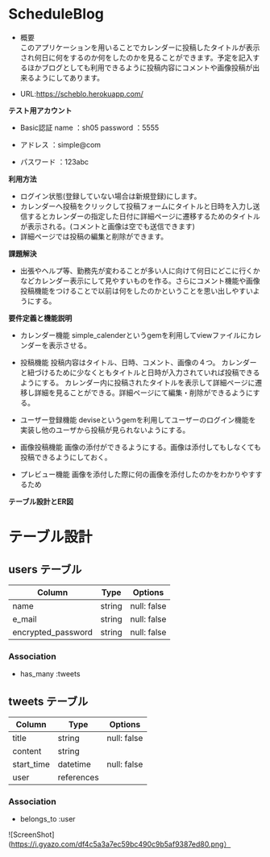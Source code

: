  # ScheduleBlog

- 概要  
このアプリケーションを用いることでカレンダーに投稿したタイトルが表示され何日に何をするのか何をしたのかを見ることができます。予定を記入するほかブログとしても利用できるように投稿内容にコメントや画像投稿が出来るようにしてあります。

- URL:https://scheblo.herokuapp.com/

 **テスト用アカウント**
- Basic認証
  name ：sh05
  password ：5555

- アドレス  ：simple@com
- パスワード  ：123abc

 **利用方法**
- ログイン状態(登録していない場合は新規登録)にします。
- カレンダーへ投稿をクリックして投稿フォームにタイトルと日時を入力し送信するとカレンダーの指定した日付に詳細ページに遷移するためのタイトルが表示される。(コメントと画像は空でも送信できます)
- 詳細ページでは投稿の編集と削除ができます。

 **課題解決**
- 出張やヘルプ等、勤務先が変わることが多い人に向けて何日にどこに行くかなどカレンダー表示にして見やすいものを作る。さらにコメント機能や画像投稿機能をつけることで以前は何をしたのかということを思い出しやすいようにする。

 **要件定義と機能説明**
- カレンダー機能  simple_calenderというgemを利用してviewファイルにカレンダーを表示させる。

- 投稿機能
  投稿内容はタイトル、日時、コメント、画像の４つ。
  カレンダーと紐づけるために少なくともタイトルと日時が入力されていれば投稿できるようにする。
  カレンダー内に投稿されたタイトルを表示して詳細ページに遷移し詳細を見ることができる。詳細ページにて編集・削除ができるようにする。

- ユーザー登録機能
  deviseというgemを利用してユーザーのログイン機能を実装し他のユーザから投稿が見られないようにする。

- 画像投稿機能
  画像の添付ができるようにする。画像は添付してもしなくても投稿できるようにしておく。
  
- プレビュー機能
  画像を添付した際に何の画像を添付したのかをわかりやすするため


 **テーブル設計とER図**



# テーブル設計

 

## users テーブル

| Column             | Type   | Options     |
| ------------------ | ------ | ----------- |
| name               | string | null: false |
| e_mail             | string | null: false |
| encrypted_password | string | null: false |

### Association

- has_many :tweets

## tweets テーブル

| Column             | Type       | Options     |
| ------------------ | ---------- | ----------- |
| title              | string     | null: false |
| content            | string     |             |
| start_time         | datetime   | null: false |
| user               | references |             |

### Association

- belongs_to :user


 
![ScreenShot](https://i.gyazo.com/df4c5a3a7ec59bc490c9b5af9387ed80.png）